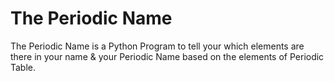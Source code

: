 # The Periodic Name
 
The Periodic Name is a Python Program to tell your which elements are there in your name & your Periodic Name based on the elements of Periodic Table.